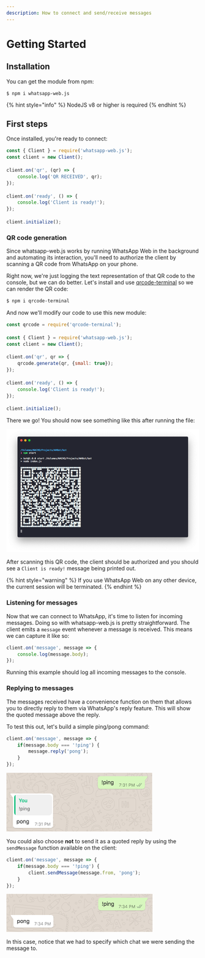 ```yaml
---
description: How to connect and send/receive messages
---
```


# Getting Started

## Installation

You can get the module from npm:

```
$ npm i whatsapp-web.js
```

{% hint style="info" %}
 NodeJS v8 or higher is required
{% endhint %}

## First steps

Once installed, you're ready to connect:

```javascript
const { Client } = require('whatsapp-web.js');
const client = new Client();

client.on('qr', (qr) => {
    console.log('QR RECEIVED', qr);
});

client.on('ready', () => {
    console.log('Client is ready!');
});

client.initialize();
```

### QR code generation

Since whatsapp-web.js works by running WhatsApp Web in the background and automating its interaction, you'll need to authorize the client by scanning a QR code from WhatsApp on your phone.

Right now, we're just logging the text representation of that QR code to the console, but we can do better. Let's install and use [qrcode-terminal](https://www.npmjs.com/package/qrcode-terminal) so we can render the QR code:

```bash
$ npm i qrcode-terminal
```

And now we'll modify our code to use this new module:

```javascript
const qrcode = require('qrcode-terminal');

const { Client } = require('whatsapp-web.js');
const client = new Client();

client.on('qr', qr => {
    qrcode.generate(qr, {small: true});
});

client.on('ready', () => {
    console.log('Client is ready!');
});

client.initialize();
```

There we go! You should now see something like this after running the file:

![](.gitbook/assets/image%20%281%29.png)

After scanning this QR code, the client should be authorized and you should see a `Client is ready!` message being printed out.

{% hint style="warning" %}
If you use WhatsApp Web on any other device, the current session will be terminated.
{% endhint %}

### Listening for messages

Now that we can connect to WhatsApp, it's time to listen for incoming messages. Doing so with whatsapp-web.js is pretty straightforward. The client emits a `message` event whenever a message is received. This means we can capture it like so:

```javascript
client.on('message', message => {
	console.log(message.body);
});
```

Running this example should log all incoming messages to the console.

### Replying to messages

The messages received have a convenience function on them that allows you to directly reply to them via WhatsApp's reply feature. This will show the quoted message above the reply.

To test this out, let's build a simple ping/pong command:

```javascript
client.on('message', message => {
	if(message.body === '!ping') {
		message.reply('pong');
	}
});
```

![](.gitbook/assets/image%20%283%29.png)

You could also choose **not** to send it as a quoted reply by using the `sendMessage` function available on the client:

```javascript
client.on('message', message => {
	if(message.body === '!ping') {
		client.sendMessage(message.from, 'pong');
	}
});
```

![](.gitbook/assets/image%20%284%29.png)

In this case, notice that we had to specify which chat we were sending the message to.

